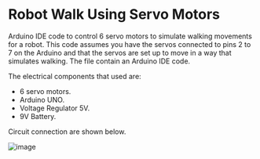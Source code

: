 # Robot Walk Using Servo Motors
 Arduino IDE code to control 6 servo motors to simulate walking movements for a robot. This code assumes you have the servos connected to pins 2 to 7 on the Arduino and that the servos are set up to move in a way that simulates walking. 
The file contain an Arduino IDE code.

The electrical components that used are:
- 6 servo motors.
- Arduino UNO.
- Voltage Regulator 5V.
- 9V Battery.

Circuit connection are shown below.

![image](https://github.com/AFrado/Robot-Walk-Using-Servo-Motors/assets/174622127/05ccf347-c01b-4ad4-a448-0d632eb8f782)

